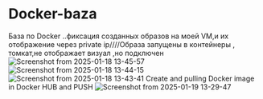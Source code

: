 # Docker-baza
База по Docker ..фиксация созданных образов на моей VM,и их отображение через private ip////Образа запущены в контейнеры , томкат,не отображает визуал ,но подключен
![Screenshot from 2025-01-18 13-45-57](https://github.com/user-attachments/assets/0b565c6e-a1cc-4338-867f-6292b4de3340)
![Screenshot from 2025-01-18 13-44-15](https://github.com/user-attachments/assets/e6f6bcbd-dc3e-4746-bc75-4109e00b6109)
![Screenshot from 2025-01-18 13-43-41](https://github.com/user-attachments/assets/f8b54cad-ec48-4fd1-8220-710494c1daa0)
Create and pulling Docker image in Docker HUB and PUSH
![Screenshot from 2025-01-19 13-29-47](https://github.com/user-attachments/assets/e407af09-91c5-4b94-a0b8-8eb12fc97661)
